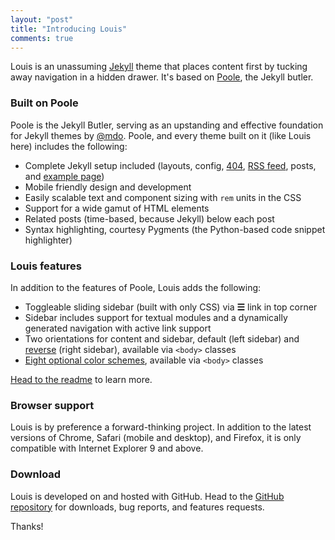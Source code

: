 ```yaml
---
layout: "post"
title: "Introducing Louis"
comments: true
---
```


Louis is an unassuming [Jekyll](http://jekyllrb.com) theme that places content first by tucking away navigation in a hidden drawer. It's based on [Poole](http://getpoole.com), the Jekyll butler.

### Built on Poole

Poole is the Jekyll Butler, serving as an upstanding and effective foundation for Jekyll themes by [@mdo](https://twitter.com/mdo). Poole, and every theme built on it (like Louis here) includes the following:

* Complete Jekyll setup included (layouts, config, [404](/404), [RSS feed](/atom.xml), posts, and [example page](/about))
* Mobile friendly design and development
* Easily scalable text and component sizing with `rem` units in the CSS
* Support for a wide gamut of HTML elements
* Related posts (time-based, because Jekyll) below each post
* Syntax highlighting, courtesy Pygments (the Python-based code snippet highlighter)

### Louis features

In addition to the features of Poole, Louis adds the following:

* Toggleable sliding sidebar (built with only CSS) via **☰** link in top corner
* Sidebar includes support for textual modules and a dynamically generated navigation with active link support
* Two orientations for content and sidebar, default (left sidebar) and [reverse](https://github.com/poole/louis#reverse-layout) (right sidebar), available via `<body>` classes
* [Eight optional color schemes](https://github.com/poole/louis#themes), available via `<body>` classes

[Head to the readme](https://github.com/poole/louis#readme) to learn more.

### Browser support

Louis is by preference a forward-thinking project. In addition to the latest versions of Chrome, Safari (mobile and desktop), and Firefox, it is only compatible with Internet Explorer 9 and above.

### Download

Louis is developed on and hosted with GitHub. Head to the <a href="https://github.com/poole/louis">GitHub repository</a> for downloads, bug reports, and features requests.

Thanks!

